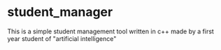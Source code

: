 # student_manager
This is a simple student management tool written in c++ made by a first year student of "artificial intelligence"
